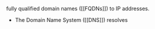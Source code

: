 fully qualified domain names ([[FQDNs]]) to IP addresses.
 - The Domain Name System ([[DNS]]) resolves